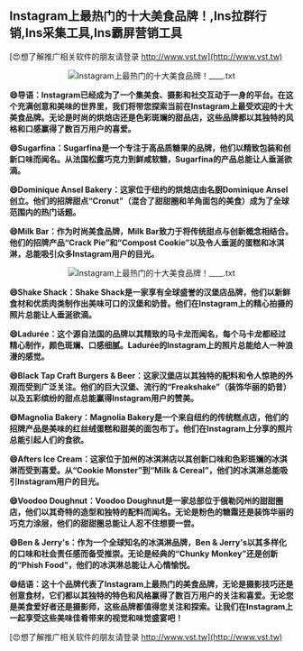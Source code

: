 ## **Instagram上最热门的十大美食品牌！,Ins拉群行销,Ins采集工具,Ins霸屏营销工具**

[😍想了解推广相关软件的朋友请登录 http://www.vst.tw](http://www.vst.tw)

 <center><img src="https://vst.tw/MP4/tuiguang/png/7.png" alt="Instagram上最热门的十大美食品牌！____.txt"></center>

**😄导语：Instagram已经成为了一个集美食、摄影和社交互动于一身的平台。在这个充满创意和美味的世界里，我们将带您探索当前在Instagram上最受欢迎的十大美食品牌。无论是时尚的烘焙店还是色彩斑斓的甜品店，这些品牌都以其独特的风格和口感赢得了数百万用户的喜爱。**

**😄Sugarfina：Sugarfina是一个专注于高品质糖果的品牌，他们以精致包装和创新口味而闻名。从法国松露巧克力到鲜咸软糖，Sugarfina的产品总能让人垂涎欲滴。**

**😄Dominique Ansel Bakery：这家位于纽约的烘焙店由名厨Dominique Ansel创立。他们的招牌甜点“Cronut”（混合了甜甜圈和羊角面包的美食）成为了全球范围内的热门话题。**

**😄Milk Bar：作为时尚美食品牌，Milk Bar致力于将传统甜点与创新概念相结合。他们的招牌产品“Crack Pie”和“Compost Cookie”以及令人垂涎的蛋糕和冰淇淋，总能吸引众多Instagram用户的目光。**

 <center><img src="https://vst.tw/MP4/tuiguang/png/0.png" alt="Instagram上最热门的十大美食品牌！____.txt"></center>

**😄Shake Shack：Shake Shack是一家享有全球盛誉的汉堡店品牌，他们以新鲜食材和优质肉类制作出美味可口的汉堡和奶昔。他们在Instagram上的精心拍摄的照片总能让人垂涎欲滴。**

**😄Ladurée：这个源自法国的品牌以其精致的马卡龙而闻名，每个马卡龙都经过精心制作，颜色斑斓、口感细腻。Ladurée的Instagram上的照片总能给人一种浪漫的感觉。**

**😄Black Tap Craft Burgers & Beer：这家汉堡店以其独特的配料和令人惊艳的外观而受到广泛关注。他们的巨大汉堡、流行的“Freakshake”（装饰华丽的奶昔）以及五彩缤纷的甜点总能赢得Instagram用户的赞美。**

**😄Magnolia Bakery：Magnolia Bakery是一个来自纽约的传统糕点店，他们的招牌产品是美味的红丝绒蛋糕和甜美的面包布丁。他们在Instagram上分享的照片总能引起人们的食欲。**

**😄Afters Ice Cream：这家位于加州的冰淇淋店以其创新口味和色彩斑斓的冰淇淋而受到喜爱。从“Cookie Monster”到“Milk & Cereal”，他们的冰淇淋总能吸引Instagram用户的目光。**

**😄Voodoo Doughnut：Voodoo Doughnut是一家总部位于俄勒冈州的甜甜圈店，他们以其奇特的造型和独特的配料而闻名。无论是粉色的糖霜还是装饰华丽的巧克力涂层，他们的甜甜圈总能让人忍不住想要一尝。**

**😄Ben & Jerry's：作为一个全球知名的冰淇淋品牌，Ben & Jerry's以其多样化的口味和社会责任感而备受推崇。无论是经典的“Chunky Monkey”还是创新的“Phish Food”，他们的冰淇淋总能让人心情愉悦。**

**😄结语：这十个品牌代表了Instagram上最热门的美食品牌，无论是摄影技巧还是创意食材，它们都以其独特的特色和风格赢得了数百万用户的关注和喜爱。无论您是美食爱好者还是摄影师，这些品牌都值得您关注和探索。让我们在Instagram上一起享受这些美味佳肴带来的视觉和味觉盛宴吧！**

[😍想了解推广相关软件的朋友请登录 http://www.vst.tw](http://www.vst.tw)



